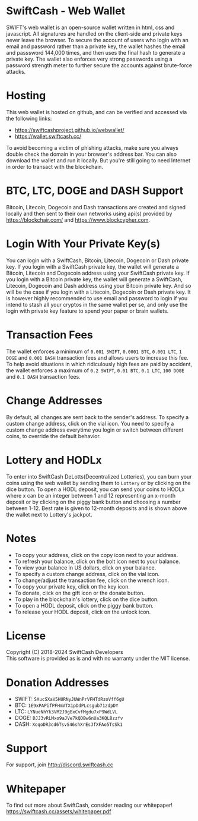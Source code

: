 # SwiftCash - Web Wallet

SWIFT's web wallet is an open-source wallet written in html, css and javascript. All signatures are handled on the client-side and private keys never leave the browser.
To secure the account of users who login with an email and password rather than a private key, the wallet hashes the email and passsword 144,000 times, and then uses the final hash to generate a private key.
The wallet also enforces very strong passwords using a password strength meter to further secure the accounts against brute-force attacks.

# Hosting
This web wallet is hosted on github, and can be verified and accessed via the following links:

* https://swiftcashproject.github.io/webwallet/
* https://wallet.swiftcash.cc/

To avoid becoming a victim of phishing attacks, make sure you always double check the domain in your browser's address bar. You can also download the wallet and run it locally. But you're still going to need Internet in order to transact with the blockchain.

# BTC, LTC, DOGE and DASH Support
Bitcoin, Litecoin, Dogecoin and Dash transactions are created and signed locally and then sent to their own networks using api(s) provided by https://blockchair.com/ and https://www.blockcypher.com.

# Login With Your Private Key(s)
You can login with a SwiftCash, Bitcoin, Litecoin, Dogecoin or Dash private key. If you login with a SwiftCash private key, the wallet will generate a Bitcoin, Litecoin and Dogecoin address using your SwiftCash private key. If you login with a Bitcoin private key, the wallet will generate a SwiftCash, Litecoin, Dogecoin and Dash address using your Bitcoin private key. And so will be the case if you login with a Litecoin, Dogecoin or Dash private key. It is however highly recommended to use email and password to login if you intend to stash all your cryptos in the same wallet per se, and only use the login with private key feature to spend your paper or brain wallets.

# Transaction Fees
The wallet enforces a minimum of `0.001 SWIFT`, `0.0001 BTC`, `0.001 LTC`, `1 DOGE` and `0.001 DASH` transaction fees and allows users to increase this fee. To help avoid situations in which ridiculously high fees are paid by accident, the wallet enforces a maximum of `0.2 SWIFT`, `0.01 BTC`, `0.1 LTC`, `100 DOGE` and `0.1 DASH` transaction fees.

# Change Addresses
By default, all changes are sent back to the sender's address. To specify a custom change address, click on the vial icon. You need to specify a custom change address everytime you login or switch between different coins, to override the default behavior.

# Lottery and HODLx
To enter into SwiftCash DeLotts(Decentralized Lotteries), you can burn your coins using the web wallet by sending them to `Lottery` or by clicking on the dice button. To open a HODL deposit, you can send your coins to HODLx where x can be an integer between 1 and 12 representing an x-month deposit or by clicking on the piggy bank button and choosing a number between 1-12. Best rate is given to 12-month deposits and is shown above the wallet next to Lottery's jackpot.

# Notes
* To copy your address, click on the copy icon next to your address.
* To refresh your balance, click on the bolt icon next to your balance.
* To view your balance in US dollars, click on your balance.
* To specify a custom change address, click on the vial icon.
* To change/adjust the transaction fee, click on the wrench icon.
* To copy your private key, click on the key icon.
* To donate, click on the gift icon or the donate button.
* To play in the blockchain's lottery, click on the dice button.
* To open a HODL deposit, click on the piggy bank button.
* To release your HODL deposit, click on the unlock icon.

# License
Copyright (C) 2018-2024 SwiftCash Developers <br />
This software is provided as is and with no warranty under the MIT license.

# Donation Addresses
* SWIFT: `SXucSXaV5HURNyJUWnPrVFHTdRzoVff6gU`
* BTC: `1E9xPAPifPFHmVTX1pDdPLcsgub71zdpDY`
* LTC: `LYNueNhYk3VM2J9gBxCvfMgdu7xP9WdLVL`
* DOGE: `DJJ3vRLMxo9aJVe7kQDBw6nUa3KQL8zzfv`
* DASH: `XoqoDR3cd6TsvS46shXrEsJfXFAo5TsSk1`

# Support
For support, join http://discord.swiftcash.cc

# Whitepaper
To find out more about SwiftCash, consider reading our whitepaper!
https://swiftcash.cc/assets/whitepaper.pdf
